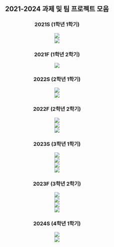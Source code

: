 <div align=center> 
<h2> 2021-2024 과제 및 팀 프로젝트 모음 </h2>

<h3>2021S (1학년 1학기)</h3> 
<a href="https://github.com/coolho1129/undergraduate/tree/main/Interactive-Programming">
<img src="https://img.shields.io/badge/Interactive Programming-FF154F?style=for-the-badge&logo=python&logoColor=white">
</a>
  <br>

<a href="https://github.com/coolho1129/undergraduate/tree/main/Software-and-problem-solving">
<img src="https://img.shields.io/badge/Software and problem solving-FF7043?style=for-the-badge&logo=python&logoColor=white">
</a>

<h3> 2021F (1학년 2학기)</h3>
<a href="https://github.com/coolho1129/undergraduate/tree/main/Basic-Programming">
<img src="https://img.shields.io/badge/Basic Programming-40E0D0?style=for-the-badge&logo=C&logoColor=white">
</a>

<h3> 2022S (2학년 1학기)</h3>
<a href="https://github.com/coolho1129/undergraduate/tree/main/Data-Structure">
<img src="https://img.shields.io/badge/Data Structure-40E0D0?style=for-the-badge&logo=C&logoColor=white">
</a><br>

<a href="https://github.com/coolho1129/undergraduate/tree/main/Java-Programming">
<img src="https://img.shields.io/badge/Java Programming-FF8A65?style=for-the-badge&logo=OpenJDK&logoColor=white">
</a>

<h3> 2022F (2학년 2학기)</h3>


<a href="https://github.com/coolho1129/undergraduate/tree/main/Computer-Architecture">
<img src="https://img.shields.io/badge/Computer Architecture-283272?style=for-the-badge&logo=C&logoColor=white"></a><br>


<a href="https://github.com/coolho1129/undergraduate/tree/main/System-Programming">
<img src="https://img.shields.io/badge/System Programming-FC3F0?style=for-the-badge&logo=C&logoColor=white"></a><br>

<a href="https://github.com/coolho1129/undergraduate/tree/main/Linear-Algebra-Programming-Project">
<img src="https://img.shields.io/badge/Linear Algebra Programming Project-BA68C8?style=for-the-badge&logo=python&logoColor=white">
</a>

<h3> 2023S (3학년 1학기)</h3>
<a href="https://github.com/coolho1129/undergraduate/tree/main/Algorithm1">
<img src="https://img.shields.io/badge/Algorithm1-6405F6?style=for-the-badge&logo=python&logoColor=white">
</a><br>

<a href="https://github.com/coolho1129/undergraduate/tree/main/Operating-System">
<img src="https://img.shields.io/badge/Operating System-923939?style=for-the-badge&logo=C&logoColor=white">
</a><br>


<a href="https://github.com/coolho1129/undergraduate/tree/main/Network-Programming">
<img src="https://img.shields.io/badge/Network Programming-FD835?style=for-the-badge&logo=C&logoColor=white">
</a><br>
  
<a href="https://github.com/coolho1129/undergraduate/tree/main/Artificial-Intelligence">
<img src="https://img.shields.io/badge/Artificial Intelligence-64B5FF?style=for-the-badge&logo=python&logoColor=white">
</a>

<h3> 2023F (3학년 2학기)</h3>
<a href="https://github.com/coolho1129/undergraduate/tree/main/Database">
<img src="https://img.shields.io/badge/Database-FF004D?style=for-the-badge&logo=oracle&logoColor=white">
</a><br>

<a href="https://github.com/coolho1129/undergraduate/tree/main/Algorithm2">
<img src="https://img.shields.io/badge/Algorithm2-6405F6?style=for-the-badge&logo=python&logoColor=white">
</a><br>

<a href="https://github.com/coolho1129/undergraduate/tree/main/Capstone-Design-Project1">
<img src="https://img.shields.io/badge/Capstone Design Project1-BA6FFF?style=for-the-badge&logo=python&logoColor=white">
</a>
<br>

<a href="https://github.com/coolho1129/undergraduate/tree/main/Introduction-to-Machine-Learning">
<img src="https://img.shields.io/badge/Introduction to Machine Learning-64B5FF?style=for-the-badge&logo=python&logoColor=white">
</a>

<h3> 2024S (4학년 1학기)</h3>
<a href="https://github.com/coolho1129/undergraduate/tree/main/DeepLearning">
  <img src="https://img.shields.io/badge/Deep Learning-64B5FF?style=for-the-badge&logo=python&logoColor=white">
</a>
<br>
<a href="https://github.com/coolho1129/undergraduate/tree/main/Capstone-Design-Project2">
<img src="https://img.shields.io/badge/Capstone Design Project2-BA6FFF?style=for-the-badge&logo=python&logoColor=white">
</a>
</div>
